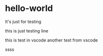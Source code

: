 # hello-world
It's just for testing

this is just testing line 

this is test in vscode
another test from vscode

ssss